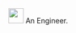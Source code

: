 <img src="https://raw.githubusercontent.com/MartinHeinz/MartinHeinz/master/wave.gif" width="30px">
An Engineer. 

